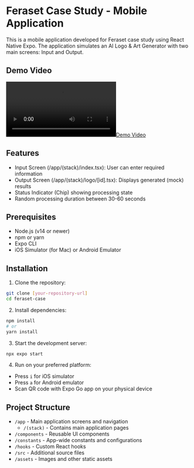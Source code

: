# Feraset Case Study - Mobile Application

This is a mobile application developed for Feraset case study using React Native Expo. The application simulates an AI Logo & Art Generator with two main screens: Input and Output.

## Demo Video

[![Demo Video](https://github.com/Halilibrahimakyz/feraset-case/blob/main/Simulator%20Screen%20Recording%20-%20iPhone%2016%20Pro%20Max%20-%202025-04-15%20at%2019.37.42.mp4)](https://github.com/Halilibrahimakyz/feraset-case/blob/main/Simulator%20Screen%20Recording%20-%20iPhone%2016%20Pro%20Max%20-%202025-04-15%20at%2019.37.42.mp4) 

## Features

- Input Screen (/app/(stack)/index.tsx): User can enter required information
- Output Screen (/app/(stack)/logo/[id].tsx): Displays generated (mock) results
- Status Indicator (Chip) showing processing state
- Random processing duration between 30-60 seconds

## Prerequisites

- Node.js (v14 or newer)
- npm or yarn
- Expo CLI
- iOS Simulator (for Mac) or Android Emulator

## Installation

1. Clone the repository:
```bash
git clone [your-repository-url]
cd feraset-case
```

2. Install dependencies:
```bash
npm install
# or
yarn install
```

3. Start the development server:
```bash
npx expo start
```

4. Run on your preferred platform:
- Press `i` for iOS simulator
- Press `a` for Android emulator
- Scan QR code with Expo Go app on your physical device

## Project Structure

- `/app` - Main application screens and navigation
  - `/(stack)` - Contains main application pages
- `/components` - Reusable UI components
- `/constants` - App-wide constants and configurations
- `/hooks` - Custom React hooks
- `/src` - Additional source files
- `/assets` - Images and other static assets
